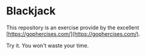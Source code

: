 # Blackjack

This repository is an exercise provide by the excellent [https://gophercises.com/](https://gophercises.com/).

Try it. You won't waste your time.